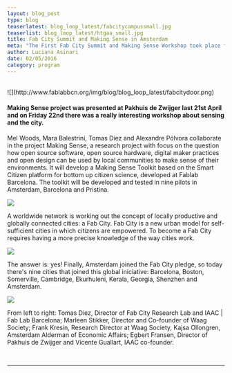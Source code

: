 ```yaml
---
layout: blog_post
type: blog
teaserlatest: blog_loop_latest/fabcitycampussmall.jpg
teaserlist: blog_loop_latest/htgaa_small.jpg
title: Fab City Summit and Making Sense in Amsterdam
meta: "The First Fab City Summit and Making Sense Workshop took place from 20th to 22nd of April in Amsterdam's Fab City Campus, Makerversity and Pakhuis de Zwijger"
author: Luciana Asinari
date: 02/05/2016
category: program
---
```



<br>
![](http://www.fablabbcn.org/img/blog/blog_loop_latest/fabcitydoor.png)


#### Making Sense project was presented at Pakhuis de Zwijger last 21st April and on Friday 22nd there was a really interesting workshop about sensing and the city.

Mel Woods, Mara Balestrini, Tomas Diez and Alexandre P&oacute;lvora collaborate in the project Making Sense, a research project with focus on the question how open source software, open source hardware, digital maker practices and open design can be used by local communities to make sense of their environments. It will develop a Making Sense Toolkit based on the Smart Citizen platform for bottom up citizen science, developed at Fablab Barcelona. The toolkit will be developed and tested in nine pilots in Amsterdam, Barcelona and Pristina.

![](http://www.fablabbcn.org/img/blog/blog_loop_latest/dsc_8463.png)

A worldwide network is working out the concept of locally productive and globally connected cities: a Fab City. Fab City is a new urban model for self-sufficient cities in which citizens are empowered. To become a Fab City requires having a more precise knowledge of the way cities work.

![](http://www.fablabbcn.org/img/blog/blog_loop_latest/dsc_8230.png)

The answer is: yes! Finally, Amsterdam joined the Fab City pledge, so today there's nine cities that joined this global iniciative: Barcelona, Boston, Somerville, Cambridge, Ekurhuleni, Kerala, Georgia, Shenzhen and Amsterdam.

![](http://www.fablabbcn.org/img/blog/blog_loop_latest/dsc_8262.png)

From left to right: Tomas Diez, Director of Fab City Research Lab and IAAC | Fab Lab Barcelona; Marleen Stikker, Director and Co-founder of Waag Society; Frank Kresin, Research Director at Waag Society, Kajsa Ollongren, Amsterdam Alderman of Economic Affairs; Egbert Fransen, Director of Pakhuis de Zwijger and Vicente Guallart, IAAC co-founder.

&nbsp;

---
